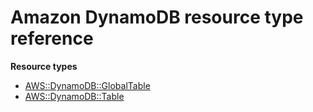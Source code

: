 # Amazon DynamoDB resource type reference<a name="AWS_DynamoDB"></a>

**Resource types**

- [AWS::DynamoDB::GlobalTable](aws-resource-dynamodb-globaltable.md)
- [AWS::DynamoDB::Table](aws-resource-dynamodb-table.md)
